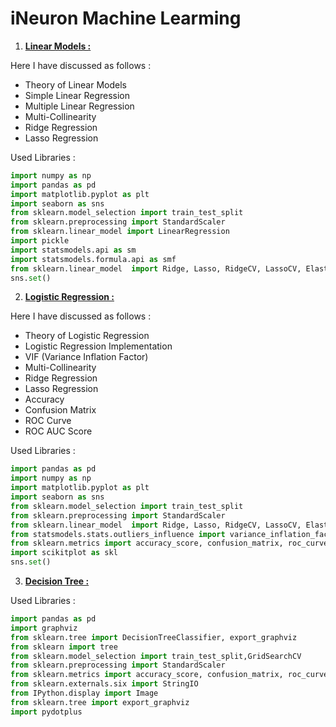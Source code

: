 # iNeuron Machine Learming
1. [**Linear Models :**](https://github.com/MohammadWasiq0786/iNeuron-Machine-Learming-/tree/main/Linear%20Models)

Here I have discussed as follows :
* Theory of Linear Models
* Simple Linear Regression
* Multiple Linear Regression
* Multi-Collinearity
* Ridge Regression
* Lasso Regression

Used Libraries : 
```python
import numpy as np 
import pandas as pd 
import matplotlib.pyplot as plt
import seaborn as sns
from sklearn.model_selection import train_test_split
from sklearn.preprocessing import StandardScaler 
from sklearn.linear_model import LinearRegression
import pickle
import statsmodels.api as sm 
import statsmodels.formula.api as smf
from sklearn.linear_model  import Ridge, Lasso, RidgeCV, LassoCV, ElasticNet, ElasticNetCV, LinearRegression
sns.set()
```

2. [**Logistic Regression :**](https://github.com/MohammadWasiq0786/iNeuron-Machine-Learming/tree/main/Logistic%20Regression)

Here I have discussed as follows :
* Theory of Logistic Regression
* Logistic Regression Implementation
* VIF (Variance Inflation Factor)
* Multi-Collinearity
* Ridge Regression
* Lasso Regression
* Accuracy 
* Confusion Matrix 
* ROC Curve 
* ROC AUC Score

Used Libraries : 
```python
import pandas as pd 
import numpy as np 
import matplotlib.pyplot as plt
import seaborn as sns
from sklearn.model_selection import train_test_split
from sklearn.preprocessing import StandardScaler 
from sklearn.linear_model  import Ridge, Lasso, RidgeCV, LassoCV, ElasticNet, ElasticNetCV, LogisticRegression
from statsmodels.stats.outliers_influence import variance_inflation_factor 
from sklearn.metrics import accuracy_score, confusion_matrix, roc_curve, roc_auc_score
import scikitplot as skl
sns.set()
```

3. [**Decision Tree :**]()


Used Libraries :
```python
import pandas as pd
import graphviz
from sklearn.tree import DecisionTreeClassifier, export_graphviz
from sklearn import tree
from sklearn.model_selection import train_test_split,GridSearchCV
from sklearn.preprocessing import StandardScaler
from sklearn.metrics import accuracy_score, confusion_matrix, roc_curve, roc_auc_score
from sklearn.externals.six import StringIO  
from IPython.display import Image  
from sklearn.tree import export_graphviz
import pydotplus
```
